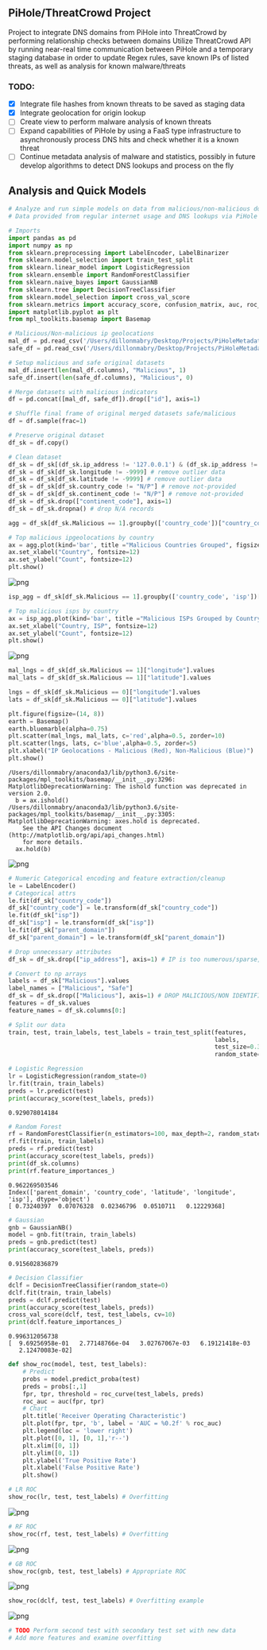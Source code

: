 ## PiHole/ThreatCrowd Project
Project to integrate DNS domains from PiHole into ThreatCrowd by performing relationship checks between domains
Utilize ThreatCrowd API by running near-real time communication between PiHole and a temporary staging database in order to update Regex rules, save known IPs of listed threats, as well as analysis for known malware/threats

### TODO:
- [X]  Integrate file hashes from known threats to be saved as staging data
- [X]  Integrate geolocation for origin lookup
- [ ]  Create view to perform malware analysis of known threats
- [ ]  Expand capabilities of PiHole by using a FaaS type infrastructure to asynchronously process DNS hits and check whether it is a known threat
- [ ]  Continue metadata analysis of malware and statistics, possibly in future develop algorithms to detect DNS lookups and process on the fly

## Analysis and Quick Models


```python
# Analyze and run simple models on data from malicious/non-malicious domains, ips, and their respective geolocations
# Data provided from regular internet usage and DNS lookups via PiHole

# Imports
import pandas as pd
import numpy as np
from sklearn.preprocessing import LabelEncoder, LabelBinarizer
from sklearn.model_selection import train_test_split
from sklearn.linear_model import LogisticRegression
from sklearn.ensemble import RandomForestClassifier
from sklearn.naive_bayes import GaussianNB
from sklearn.tree import DecisionTreeClassifier
from sklearn.model_selection import cross_val_score
from sklearn.metrics import accuracy_score, confusion_matrix, auc, roc_curve
import matplotlib.pyplot as plt
from mpl_toolkits.basemap import Basemap
```


```python
# Malicious/Non-malicious ip geolocations
mal_df = pd.read_csv('/Users/dillonmabry/Desktop/Projects/PiHoleMetadata/Malicious/ipgeos.csv')
safe_df = pd.read_csv('/Users/dillonmabry/Desktop/Projects/PiHoleMetadata/Safe/ipgeos.csv')

# Setup malicious and safe original datasets
mal_df.insert(len(mal_df.columns), "Malicious", 1)
safe_df.insert(len(safe_df.columns), "Malicious", 0)

# Merge datasets with malicious indicators
df = pd.concat([mal_df, safe_df]).drop(["id"], axis=1)

# Shuffle final frame of original merged datasets safe/malicious
df = df.sample(frac=1)
```


```python
# Preserve original dataset
df_sk = df.copy()

# Clean dataset
df_sk = df_sk[(df_sk.ip_address != '127.0.0.1') & (df_sk.ip_address != 'localhost')] # remove local ips
df_sk = df_sk[df_sk.longitude != -9999] # remove outlier data
df_sk = df_sk[df_sk.latitude != -9999] # remove outlier data
df_sk = df_sk[df_sk.country_code != "N/P"] # remove not-provided
df_sk = df_sk[df_sk.continent_code != "N/P"] # remove not-provided
df_sk = df_sk.drop(["continent_code"], axis=1)
df_sk = df_sk.dropna() # drop N/A records
```


```python
agg = df_sk[df_sk.Malicious == 1].groupby(['country_code'])["country_code"].count().sort_values(ascending=False).iloc[0:10]

# Top malicious ipgeolocations by country
ax = agg.plot(kind='bar', title ="Malicious Countries Grouped", figsize=(10, 5), legend=True, fontsize=12)
ax.set_xlabel("Country", fontsize=12)
ax.set_ylabel("Count", fontsize=12)
plt.show()
```


![png](https://user-images.githubusercontent.com/10522556/46509913-a43a0600-c813-11e8-93d5-de4f814f2dca.png)



```python
isp_agg = df_sk[df_sk.Malicious == 1].groupby(['country_code', 'isp'])["country_code"].count().sort_values(ascending=False).iloc[0:10]

# Top malicious isps by country
ax = isp_agg.plot(kind='bar', title ="Malicious ISPs Grouped by Country", figsize=(10, 5), legend=True, fontsize=12)
ax.set_xlabel("Country, ISP", fontsize=12)
ax.set_ylabel("Count", fontsize=12)
plt.show()
```


![png](https://user-images.githubusercontent.com/10522556/46509914-a43a0600-c813-11e8-8dfc-1666ab3bcd7c.png)



```python
mal_lngs = df_sk[df_sk.Malicious == 1]["longitude"].values
mal_lats = df_sk[df_sk.Malicious == 1]["latitude"].values

lngs = df_sk[df_sk.Malicious == 0]["longitude"].values
lats = df_sk[df_sk.Malicious == 0]["latitude"].values

plt.figure(figsize=(14, 8))
earth = Basemap()
earth.bluemarble(alpha=0.75)
plt.scatter(mal_lngs, mal_lats, c='red',alpha=0.5, zorder=10)
plt.scatter(lngs, lats, c='blue',alpha=0.5, zorder=5)
plt.xlabel("IP Geolocations - Malicious (Red), Non-Malicious (Blue)")
plt.show()
```

    /Users/dillonmabry/anaconda3/lib/python3.6/site-packages/mpl_toolkits/basemap/__init__.py:3296: MatplotlibDeprecationWarning: The ishold function was deprecated in version 2.0.
      b = ax.ishold()
    /Users/dillonmabry/anaconda3/lib/python3.6/site-packages/mpl_toolkits/basemap/__init__.py:3305: MatplotlibDeprecationWarning: axes.hold is deprecated.
        See the API Changes document (http://matplotlib.org/api/api_changes.html)
        for more details.
      ax.hold(b)



![png](https://user-images.githubusercontent.com/10522556/46509915-a43a0600-c813-11e8-8c63-2b2a19bf9b3c.png)



```python
# Numeric Categorical encoding and feature extraction/cleanup
le = LabelEncoder()
# Categorical attrs
le.fit(df_sk["country_code"])
df_sk["country_code"] = le.transform(df_sk["country_code"])
le.fit(df_sk["isp"])
df_sk["isp"] = le.transform(df_sk["isp"])
le.fit(df_sk["parent_domain"])
df_sk["parent_domain"] = le.transform(df_sk["parent_domain"])

# Drop unnecessary attributes
df_sk = df_sk.drop(["ip_address"], axis=1) # IP is too numerous/sparse, need to find a regularization pattern for subnets
```


```python
# Convert to np arrays
labels = df_sk["Malicious"].values
label_names = ["Malicious", "Safe"]
df_sk = df_sk.drop(["Malicious"], axis=1) # DROP MALICIOUS/NON IDENTIFIER OF MAIN MERGED DATASET BEFORE MODELING
features = df_sk.values
feature_names = df_sk.columns[0:]
```


```python
# Split our data
train, test, train_labels, test_labels = train_test_split(features,
                                                          labels,
                                                          test_size=0.33,
                                                          random_state=42)
```


```python
# Logistic Regression
lr = LogisticRegression(random_state=0)
lr.fit(train, train_labels)
preds = lr.predict(test)
print(accuracy_score(test_labels, preds))
```

    0.929078014184



```python
# Random Forest
rf = RandomForestClassifier(n_estimators=100, max_depth=2, random_state=0)
rf.fit(train, train_labels)
preds = rf.predict(test)
print(accuracy_score(test_labels, preds))
print(df_sk.columns)
print(rf.feature_importances_)
```

    0.962269503546
    Index(['parent_domain', 'country_code', 'latitude', 'longitude', 'isp'], dtype='object')
    [ 0.73240397  0.07076328  0.02346796  0.0510711   0.12229368]



```python
# Gaussian
gnb = GaussianNB()
model = gnb.fit(train, train_labels)
preds = gnb.predict(test)
print(accuracy_score(test_labels, preds))
```

    0.915602836879



```python
# Decision Classifier
dclf = DecisionTreeClassifier(random_state=0)
dclf.fit(train, train_labels)
preds = dclf.predict(test)
print(accuracy_score(test_labels, preds))
cross_val_score(dclf, test, test_labels, cv=10)
print(dclf.feature_importances_)
```

    0.996312056738
    [  9.69256958e-01   2.77148766e-04   3.02767067e-03   6.19121418e-03
       2.12470083e-02]



```python
def show_roc(model, test, test_labels):
    # Predict
    probs = model.predict_proba(test)
    preds = probs[:,1]
    fpr, tpr, threshold = roc_curve(test_labels, preds)
    roc_auc = auc(fpr, tpr)
    # Chart
    plt.title('Receiver Operating Characteristic')
    plt.plot(fpr, tpr, 'b', label = 'AUC = %0.2f' % roc_auc)
    plt.legend(loc = 'lower right')
    plt.plot([0, 1], [0, 1],'r--')
    plt.xlim([0, 1])
    plt.ylim([0, 1])
    plt.ylabel('True Positive Rate')
    plt.xlabel('False Positive Rate')
    plt.show()
```


```python
# LR ROC
show_roc(lr, test, test_labels) # Overfitting
```


![png](https://user-images.githubusercontent.com/10522556/46509916-a43a0600-c813-11e8-8941-f2ed799ae932.png)



```python
# RF ROC
show_roc(rf, test, test_labels) # Overfitting
```


![png](https://user-images.githubusercontent.com/10522556/46509917-a43a0600-c813-11e8-8783-9d341046c4a0.png)



```python
# GB ROC
show_roc(gnb, test, test_labels) # Appropriate ROC
```


![png](https://user-images.githubusercontent.com/10522556/46509919-a43a0600-c813-11e8-8dda-4610de88079c.png)



```python
show_roc(dclf, test, test_labels) # Overfitting example
```


![png](https://user-images.githubusercontent.com/10522556/46509920-a43a0600-c813-11e8-9c0f-c20805169aea.png)



```python
# TODO Perform second test with secondary test set with new data
# Add more features and examine overfitting
```

